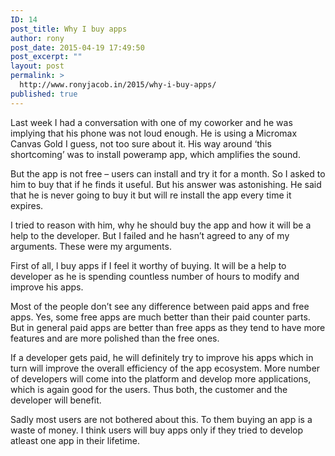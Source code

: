 ```yaml
---
ID: 14
post_title: Why I buy apps
author: rony
post_date: 2015-04-19 17:49:50
post_excerpt: ""
layout: post
permalink: >
  http://www.ronyjacob.in/2015/why-i-buy-apps/
published: true
---
```

<span style="font-family: inherit;">Last week I had a conversation with one of my coworker and he was implying that his phone was not loud enough. He is using a Micromax Canvas Gold I guess, not too sure about it. His way around ‘this shortcoming’ was to install poweramp app, which amplifies the sound.</span>

<span style="font-family: inherit;">But the app is not free – users can install and try it for a month. So I asked to him to buy that if he finds it useful. But his answer was astonishing. He said that he is never going to buy it but will re install the app every time it expires.</span>

<span style="font-family: inherit;">I tried to reason with him, why he should buy the app and how it will be a help to the developer. But I failed and he hasn’t agreed to any of my arguments.
These were my arguments.</span>

<span style="font-family: inherit;">First of all, l buy apps if I feel it worthy of buying. It will be a help to developer as he is spending countless number of hours to modify and improve his apps.</span>

<span style="font-family: inherit;">Most of the people don’t see any difference between paid apps and free apps. Yes, some free apps are much better than their paid counter parts. But in general paid apps are better than free apps as they tend to have more features and are more polished than the free ones.</span>

<span style="font-family: inherit;">If a developer gets paid, he will definitely try to improve his apps which in turn will improve the overall efficiency of the app ecosystem. More number of developers will come into the platform and develop more applications, which is again good for the users. Thus both, the customer and the developer will benefit.</span>

<span style="font-family: inherit;">Sadly most users are not bothered about this. To them buying an app is a waste of money. I think users will buy apps only if they tried to develop atleast one app in their lifetime.</span>

